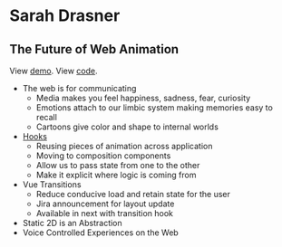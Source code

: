 # Sarah Drasner

## The Future of Web Animation

View [demo](https://sdras.github.io/vue-hooks-foodapp/).
View [code](https://github.com/sdras/page-transitions-travelapp).

* The web is for communicating
  * Media makes you feel happiness, sadness, fear, curiosity
  * Emotions attach to our limbic system making memories easy to recall
  * Cartoons give color and shape to internal worlds
* [Hooks](https://css-tricks.com/what-hooks-mean-for-vue/)
  * Reusing pieces of animation across application
  * Moving to composition components
  * Allow us to pass state from one to the other
  * Make it explicit where logic is coming from
* Vue Transitions
  * Reduce conducive load and retain state for the user
  * Jira announcement for layout update
  * Available in next with transition hook
* Static 2D is an Abstraction
* Voice Controlled Experiences on the Web
